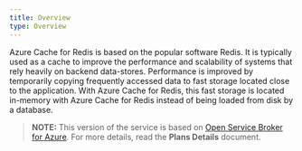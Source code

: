 ```yaml
---
title: Overview
type: Overview
---
```


Azure Cache for Redis is based on the popular software Redis. It is typically used as a cache to improve the performance and scalability of systems that rely heavily on backend data-stores. Performance is improved by temporarily copying frequently accessed data to fast storage located close to the application. With Azure Cache for Redis, this fast storage is located in-memory with Azure Cache for Redis instead of being loaded from disk by a database.

>**NOTE:** This version of the service is based on [Open Service Broker for Azure](https://github.com/Azure/open-service-broker-azure).
For more details, read the **Plans Details** document.